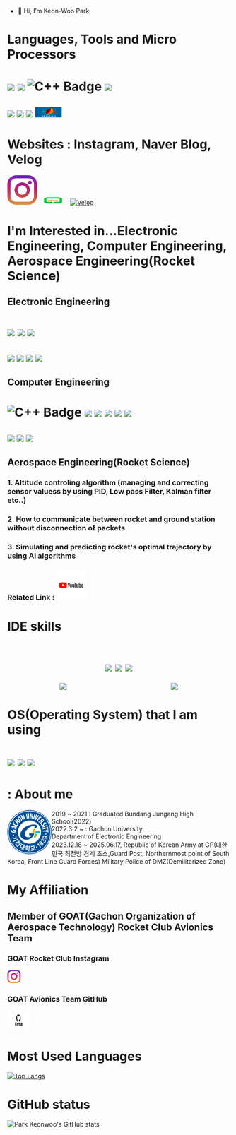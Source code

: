 - 👋 Hi, I’m Keon-Woo Park
 # Languages, Tools and Micro Processors
 <h1>
  <img src="https://img.shields.io/badge/Python-3776aB?style=for-the-badge&logo=python&logoColor=yellow">
  <img src="https://img.shields.io/badge/C-3776AB?style=for-the-badge&logo=C&logoColor=black">
  <img src="https://img.shields.io/badge/C%2B%2B-00599C?style=for-the-badge&logo=c%2B%2B&logoColor=white" alt="C++ Badge">
  <img src="https://img.shields.io/badge/Raspberry Pi-A22846?style=for-the-badge&logo=Raspberry Pi&logoColor=blue">
 </h1>
 <h2>
  <img src="https://img.shields.io/badge/arduino-00878F?style=for-the-badge&logo=arduino&logoColor=black">
  <img src="https://img.shields.io/badge/PyTorch-EE4C2C?style=for-the-badge&logo=PyTorch&logoColor=black">
  <img src="https://img.shields.io/badge/MicroPython-2B2728?style=for-thebadge&logo=MicroPython&logoColor=yellow">
  <img src="https://raw.githubusercontent.com/chaos1231107/images/main/matlab2.PNG" alt="matlab" width="60" height="23">
 </h2> 
 
# Websites : Instagram, Naver Blog, Velog
   [<img src="https://raw.githubusercontent.com/chaos1231107/images/main/instagram.png" alt="Instagram" width="67" height="67">](https://www.instagram.com/pxx._.1107)
   [<img src="https://raw.githubusercontent.com/chaos1231107/images/main/naver-blog-logo.png" alt="Blog" width="67" height="20">](https://blog.naver.com/hiccupkw)
   [![Velog](https://velog.io/favicon.ico)](https://velog.io/@chaos1231107/posts)

  

#  I'm Interested in...Electronic Engineering, Computer Engineering, Aerospace Engineering(Rocket Science)
 ## Electronic Engineering
  <h1>
    <img src="https://img.shields.io/badge/Signals&Systems-FCC624?style=for-the-badge&logo=Signals&Systems&logoColor=black">
   <img src="https://img.shields.io/badge/Micro Processor-008080?style=for-the-badge&logo=Computer Architecture&logoColor=000000">
   <img src="https://img.shields.io/badge/Embedded System-3776aB?style=for-the-badge&logo=Embedded System&logoColor=yellow">
  </h1>
  <h2>
     <img src="https://img.shields.io/badge/Automatic Control System-3776AB?style=for-the-badge&logo=Automatic Control System&logoColor=black">
     <img src="https://img.shields.io/badge/Electoromagnetics-%23000000?style=for-the-badge&logo=Electoronics&logoColor=green">
     <img src="https://img.shields.io/badge/Mechatronics-B8860B?style=for-the-badge&logo=Signals&Systems&logoColor=black">
     <img src="https://img.shields.io/badge/Electirc Circuits-6799FF?style=for-the-badge&logo=Electric Circuits&logoColor=black">
     
  </h2>
  
  ## Computer Engineering
   <h1> 
    <img src="https://img.shields.io/badge/C%2B%2B-00599C?style=for-the-badge&logo=c%2B%2B&logoColor=white" alt="C++ Badge">
    <img src="https://img.shields.io/badge/C-3776AB?style=for-the-badge&logo=C&logoColor=black">
    <img src="https://img.shields.io/badge/Python-3776aB?style=for-the-badge&logo=python&logoColor=yellow">
    <img src="https://img.shields.io/badge/Linux-FCC624?style=for-the-badge&logo=linux&logoColor=black">
    <img src="https://img.shields.io/badge/UNIX System-FF1493?style=for-the-badge&logo=UNIX System&logoColor=black">
      <img src="https://img.shields.io/badge/AI-3776AB?style=for-the-badge&logo=AI&logoColor=black">
   </h1>
  <h2>
    <img src="https://img.shields.io/badge/Computer Architecture-EE4C2C?style=for-the-badge&logo=Computer Architecture&logoColor=black">
    <img src="https://img.shields.io/badge/Operating System-FCC624?style=for-the-badge&logo=Operating System&logoColor=black">
    <img src="https://img.shields.io/badge/Data Analysis-3776AB?style=for-the-badge&logo=Data Analysis&logoColor=black">
  </h2> 

## Aerospace Engineering(Rocket Science)
  ### 1. Altitude controling algorithm (managing and correcting sensor valuess by using PID, Low pass Filter, Kalman filter etc..)
  ### 2. How to communicate between rocket and ground station without disconnection of packets
  
  ### 3. Simulating and predicting rocket's optimal trajectory by using AI algorithms  
  ### Related Link : [<img src="https://raw.githubusercontent.com/chaos1231107/images/main/yt_1200.png" alt="Youtube" width="67" height="67">](https://www.youtube.com/watch?v=hih-yfTcRPw)
 

# IDE skills
<div style="display: flex; justify-content: space-around;">
   <h1>
    <img src="https://img.shields.io/badge/Visual%20Studio%20Code-%23007ACC?style=for-the-badge&logo=vscode&logoColor=black">
    <img src="https://img.shields.io/badge/Jupyter Notebook-%23F37626?style=for-the-badge&logo=Jupyter Notebook&logoColor=black">
    <img src="https://img.shields.io/badge/googlecolab-%23007ACC?style=for-the-badge&logo=googlecolab&logoColor=yellow&color=red">
  </h1>
    
 
</div>
<div style="display: flex; justify-content: space-around;">
<img src="https://img.shields.io/badge/PyCharm-%23000000?style=for-the-badge&logo=pycharm&logoColor=green">
<img src="https://img.shields.io/badge/clion-%23000000?style=for-the-badge&logo=clion&logoColor=green">
</div>

# OS(Operating System) that I am using
<h1>
   <img src="https://img.shields.io/badge/windows-6799FF?style=for-the-badge&logo=windows&logoColor=yellow">
   <img src="https://img.shields.io/badge/mac os-7B68EE?style=for-the-badge&logo=mac os&logoColor=blue">
   <img src="https://img.shields.io/badge/Linux-FCC624?style=for-the-badge&logo=linux&logoColor=black">
</h1>

# : About me

<div>
    <img src="https://github.com/chaos1231107/images/blob/main/가천대.svg?raw=true" width = 100 height = 100 align="left">
    <span> 2019 ~ 2021 : Graduated Bundang Jungang High School(2022) <br/> </span>
    <span> 2022.3.2 ~ : Gachon University <br/> Department of  Electronic Engineering <br/> </span>
    <span> 2023.12.18 ~ 2025.06.17, Republic of Korean Army at GP(대한민국 최전방 경계 초소,Guard Post, Northernmost point of South Korea, Front Line Guard Forces) Military Police of DMZ(Demilitarized Zone) 
    </span><br>
</div>

# My Affiliation 
## Member of GOAT(Gachon Organization of Aerospace Technology) Rocket Club Avionics Team

   ### GOAT Rocket Club Instagram
   [<img src="https://raw.githubusercontent.com/chaos1231107/images/main/instagram.png" alt="Instagram" width="30" height="30">](https://www.instagram.com/goatrocketclub)
   
   ### GOAT Avionics Team GitHub
   [<img src="https://raw.githubusercontent.com/chaos1231107/images/main/깃허브.png" alt="Github" width="50" height="45">](https://github.com/AvionicsOfGOAT)
  
    

# Most Used Languages
[![Top Langs](https://github-readme-stats.vercel.app/api/top-langs/?username=chaos1231107&show_icons=true&theme=blue-green)](https://github.com/anuraghazra/github-readme-stats)

# GitHub status
![Park Keonwoo's GitHub stats](https://github-readme-stats.vercel.app/api?username=chaos1231107&show_icons=true&theme=blue-green)







